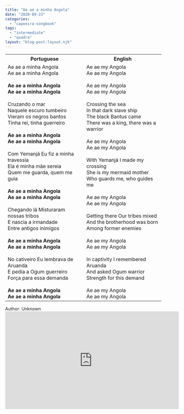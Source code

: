 ```yaml
---
title: "Ae ae a minha Angola"
date: "2020-09-23"
categories: 
  - "capoeira-songbook"
tags: 
  - "intermediate"
  - "quadra"
layout: "blog-post-layout.njk"
---
```


<table class="capoeira-table">
    <tr class="header-row">
        <th>Portuguese</th>
        <th>English</th>
    </tr>
    <tr>
        <td>Ae ae a minha Angola<br>Ae ae a minha Angola<br><br><strong>Ae ae a minha Angola<br>Ae ae a minha Angola</strong><br><br>Cruzando o mar<br>Naquele escuro tumbeiro<br>Vieram os negros bantos<br>Tinha rei, tinha guerreiro<br><br><strong>Ae ae a minha Angola<br>Ae ae a minha Angola</strong><br><br>Com Yemanjá Eu fiz a minha travessia<br>Ela é minha mãe sereia<br>Quem me guarda, quem me guia<br><br><strong>Ae ae a minha Angola<br>Ae ae a minha Angola</strong><br><br>Chegando lá Misturaram nossas tribos<br>E nascia a irmandade<br>Entre antigos inimigos<br><br><strong>Ae ae a minha Angola<br>Ae ae a minha Angola</strong><br><br>No cativeiro Eu lembrava de Aruanda<br>E pedia a Ogum guerreiro<br>Força para essa demanda<br><br><strong>Ae ae a minha Angola<br>Ae ae a minha Angola</strong></td>
        <td>Ae ae my Angola<br>Ae ae my Angola<br><br>Ae ae my Angola<br>Ae ae my Angola<br><br>Crossing the sea<br>In that dark slave ship<br>The black Bantus came<br>There was a king, there was a warrior<br><br>Ae ae my Angola<br>Ae ae my Angola<br><br>With Yemanjá I made my crossing<br>She is my mermaid mother<br>Who guards me, who guides me<br><br>Ae ae my Angola<br>Ae ae my Angola<br><br>Getting there Our tribes mixed<br>And the brotherhood was born<br>Among former enemies<br><br>Ae ae my Angola<br>Ae ae my Angola<br><br>In captivity I remembered Aruanda<br>And asked Ogum warrior<br>Strength for this demand<br><br>Ae ae my Angola<br>Ae ae my Angola</td>
    </tr>
</table>

<figcaption>
Author: Unknown
</figcaption>

<iframe width="560" height="315" src="https://www.youtube.com/embed/TXrluWGQlLU" title="YouTube video player" frameborder="0" allow="accelerometer; autoplay; clipboard-write; encrypted-media; gyroscope; picture-in-picture" allowfullscreen></iframe>